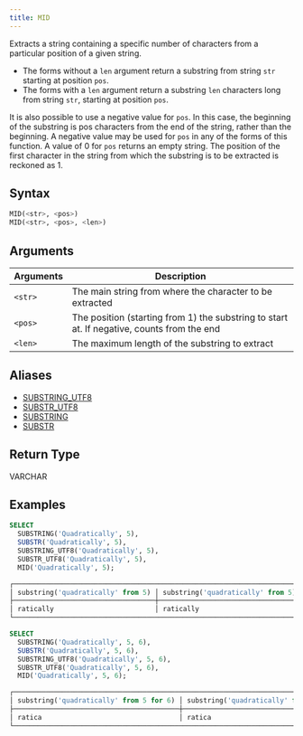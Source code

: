 ```yaml
---
title: MID
---
```


Extracts a string containing a specific number of characters from a particular position of a given string.

- The forms without a `len` argument return a substring from string `str` starting at position `pos`.
- The forms with a `len` argument return a substring `len` characters long from string `str`, starting at position `pos`.

It is also possible to use a negative value for `pos`. In this case, the beginning of the substring is pos characters from the end of the string, rather than the beginning. A negative value may be used for `pos` in any of the forms of this function. A value of 0 for `pos` returns an empty string. The position of the first character in the string from which the substring is to be extracted is reckoned as 1.

## Syntax

```sql
MID(<str>, <pos>)
MID(<str>, <pos>, <len>)
```

## Arguments

| Arguments | Description                                                                                |
|-----------|--------------------------------------------------------------------------------------------|
| `<str>`   | The main string from where the character to be extracted                                   |
| `<pos>`   | The position (starting from 1) the substring to start at. If negative, counts from the end |
| `<len>`   | The maximum length of the substring to extract                                             |

## Aliases

- [SUBSTRING_UTF8](substring-utf8.md)
- [SUBSTR_UTF8](substr-utf8.md)
- [SUBSTRING](substring.md)
- [SUBSTR](substr.md)

## Return Type

VARCHAR

## Examples

```sql
SELECT
  SUBSTRING('Quadratically', 5),
  SUBSTR('Quadratically', 5),
  SUBSTRING_UTF8('Quadratically', 5),
  SUBSTR_UTF8('Quadratically', 5),
  MID('Quadratically', 5);

┌────────────────────────────────────────────────────────────────────────────────────────────────────────────────────────────────────────────────────────────────────────┐
│ substring('quadratically' from 5) │ substring('quadratically' from 5) │ substring_utf8('quadratically', 5) │ substr_utf8('quadratically', 5) │ mid('quadratically', 5) │
├───────────────────────────────────┼───────────────────────────────────┼────────────────────────────────────┼─────────────────────────────────┼─────────────────────────┤
│ ratically                         │ ratically                         │ ratically                          │ ratically                       │ ratically               │
└────────────────────────────────────────────────────────────────────────────────────────────────────────────────────────────────────────────────────────────────────────┘

SELECT
  SUBSTRING('Quadratically', 5, 6),
  SUBSTR('Quadratically', 5, 6),
  SUBSTRING_UTF8('Quadratically', 5, 6),
  SUBSTR_UTF8('Quadratically', 5, 6),
  MID('Quadratically', 5, 6);

┌─────────────────────────────────────────────────────────────────────────────────────────────────────────────────────────────────────────────────────────────────────────────────────────────┐
│ substring('quadratically' from 5 for 6) │ substring('quadratically' from 5 for 6) │ substring_utf8('quadratically', 5, 6) │ substr_utf8('quadratically', 5, 6) │ mid('quadratically', 5, 6) │
├─────────────────────────────────────────┼─────────────────────────────────────────┼───────────────────────────────────────┼────────────────────────────────────┼────────────────────────────┤
│ ratica                                  │ ratica                                  │ ratica                                │ ratica                             │ ratica                     │
└─────────────────────────────────────────────────────────────────────────────────────────────────────────────────────────────────────────────────────────────────────────────────────────────┘
```
